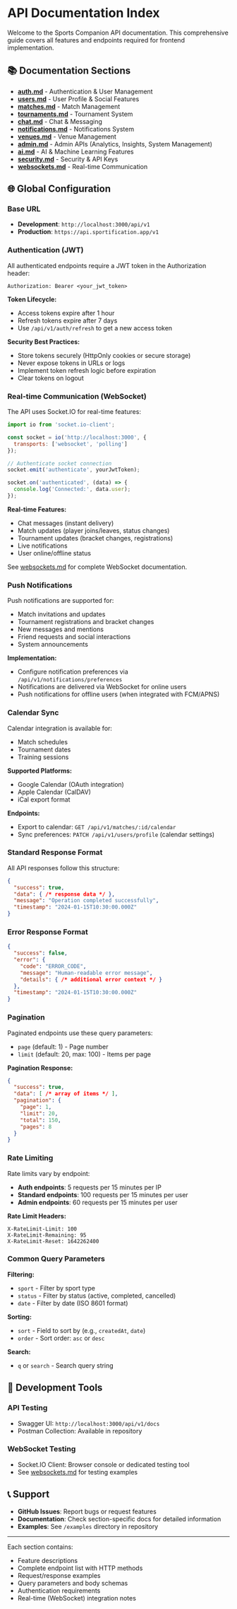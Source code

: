 # API Documentation Index

Welcome to the Sports Companion API documentation. This comprehensive guide covers all features and endpoints required for frontend implementation.

## 📚 Documentation Sections

- **[auth.md](./auth.md)** - Authentication & User Management
- **[users.md](./users.md)** - User Profile & Social Features
- **[matches.md](./matches.md)** - Match Management
- **[tournaments.md](./tournaments.md)** - Tournament System
- **[chat.md](./chat.md)** - Chat & Messaging
- **[notifications.md](./notifications.md)** - Notifications System
- **[venues.md](./venues.md)** - Venue Management
- **[admin.md](./admin.md)** - Admin APIs (Analytics, Insights, System Management)
- **[ai.md](./ai.md)** - AI & Machine Learning Features
- **[security.md](./security.md)** - Security & API Keys
- **[websockets.md](./websockets.md)** - Real-time Communication

## 🌐 Global Configuration

### Base URL
- **Development**: `http://localhost:3000/api/v1`
- **Production**: `https://api.sportification.app/v1`

### Authentication (JWT)
All authenticated endpoints require a JWT token in the Authorization header:

```http
Authorization: Bearer <your_jwt_token>
```

**Token Lifecycle:**
- Access tokens expire after 1 hour
- Refresh tokens expire after 7 days
- Use `/api/v1/auth/refresh` to get a new access token

**Security Best Practices:**
- Store tokens securely (HttpOnly cookies or secure storage)
- Never expose tokens in URLs or logs
- Implement token refresh logic before expiration
- Clear tokens on logout

### Real-time Communication (WebSocket)

The API uses Socket.IO for real-time features:

```javascript
import io from 'socket.io-client';

const socket = io('http://localhost:3000', {
  transports: ['websocket', 'polling']
});

// Authenticate socket connection
socket.emit('authenticate', yourJwtToken);

socket.on('authenticated', (data) => {
  console.log('Connected:', data.user);
});
```

**Real-time Features:**
- Chat messages (instant delivery)
- Match updates (player joins/leaves, status changes)
- Tournament updates (bracket changes, registrations)
- Live notifications
- User online/offline status

See [websockets.md](./websockets.md) for complete WebSocket documentation.

### Push Notifications

Push notifications are supported for:
- Match invitations and updates
- Tournament registrations and bracket changes
- New messages and mentions
- Friend requests and social interactions
- System announcements

**Implementation:**
- Configure notification preferences via `/api/v1/notifications/preferences`
- Notifications are delivered via WebSocket for online users
- Push notifications for offline users (when integrated with FCM/APNS)

### Calendar Sync

Calendar integration is available for:
- Match schedules
- Tournament dates
- Training sessions

**Supported Platforms:**
- Google Calendar (OAuth integration)
- Apple Calendar (CalDAV)
- iCal export format

**Endpoints:**
- Export to calendar: `GET /api/v1/matches/:id/calendar`
- Sync preferences: `PATCH /api/v1/users/profile` (calendar settings)

### Standard Response Format

All API responses follow this structure:

```json
{
  "success": true,
  "data": { /* response data */ },
  "message": "Operation completed successfully",
  "timestamp": "2024-01-15T10:30:00.000Z"
}
```

### Error Response Format

```json
{
  "success": false,
  "error": {
    "code": "ERROR_CODE",
    "message": "Human-readable error message",
    "details": { /* additional error context */ }
  },
  "timestamp": "2024-01-15T10:30:00.000Z"
}
```

### Pagination

Paginated endpoints use these query parameters:

- `page` (default: 1) - Page number
- `limit` (default: 20, max: 100) - Items per page

**Pagination Response:**
```json
{
  "success": true,
  "data": [ /* array of items */ ],
  "pagination": {
    "page": 1,
    "limit": 20,
    "total": 150,
    "pages": 8
  }
}
```

### Rate Limiting

Rate limits vary by endpoint:
- **Auth endpoints**: 5 requests per 15 minutes per IP
- **Standard endpoints**: 100 requests per 15 minutes per user
- **Admin endpoints**: 60 requests per 15 minutes per user

**Rate Limit Headers:**
```http
X-RateLimit-Limit: 100
X-RateLimit-Remaining: 95
X-RateLimit-Reset: 1642262400
```

### Common Query Parameters

**Filtering:**
- `sport` - Filter by sport type
- `status` - Filter by status (active, completed, cancelled)
- `date` - Filter by date (ISO 8601 format)

**Sorting:**
- `sort` - Field to sort by (e.g., `createdAt`, `date`)
- `order` - Sort order: `asc` or `desc`

**Search:**
- `q` or `search` - Search query string

## 🔧 Development Tools

### API Testing
- Swagger UI: `http://localhost:3000/api/v1/docs`
- Postman Collection: Available in repository

### WebSocket Testing
- Socket.IO Client: Browser console or dedicated testing tool
- See [websockets.md](./websockets.md) for testing examples

## 📞 Support

- **GitHub Issues**: Report bugs or request features
- **Documentation**: Check section-specific docs for detailed information
- **Examples**: See `/examples` directory in repository

---

Each section contains:
- Feature descriptions
- Complete endpoint list with HTTP methods
- Request/response examples
- Query parameters and body schemas
- Authentication requirements
- Real-time (WebSocket) integration notes
